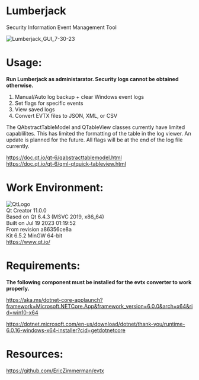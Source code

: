 # Lumberjack
Security Information Event Management Tool

![Lumberjack_GUI_7-30-23](https://github.com/kn0w0n3/Lumberjack/assets/22214754/dfa4507a-a734-4d20-9653-5a2166ecda25)       
              
 # **Usage:**  
 **Run Lumberjack as administarator. Security logs cannot be obtained otherwise.**     
 1) Manual/Auto log backup + clear Windows event logs 
 2) Set flags for specific events
 3) View saved logs
 4) Convert EVTX files to JSON, XML, or CSV

The QAbstractTableModel and QTableView classes currently have limited capablilites. This has limited the formatting of the table in the log viewer. An update is planned for the future. All flags will be at the end of the log file currently.    

https://doc.qt.io/qt-6/qabstracttablemodel.html  
https://doc.qt.io/qt-6/qml-qtquick-tableview.html  

# **Work Environment:**       
![QtLogo](https://user-images.githubusercontent.com/22214754/179895211-d52559ab-35df-4fcc-bf69-7377739330d4.png)  
Qt Creator 11.0.0  
Based on Qt 6.4.3 (MSVC 2019, x86_64)  
Built on Jul 19 2023 01:19:52  
From revision a86356ce8a  
Kit 6.5.2 MinGW 64-bit        
https://www.qt.io/    

# **Requirements:**
**The following component must be installed for the evtx converter to work properly.**  

https://aka.ms/dotnet-core-applaunch?framework=Microsoft.NETCore.App&framework_version=6.0.0&arch=x64&rid=win10-x64  

https://dotnet.microsoft.com/en-us/download/dotnet/thank-you/runtime-6.0.16-windows-x64-installer?cid=getdotnetcore    

# **Resources:**   
https://github.com/EricZimmerman/evtx  
